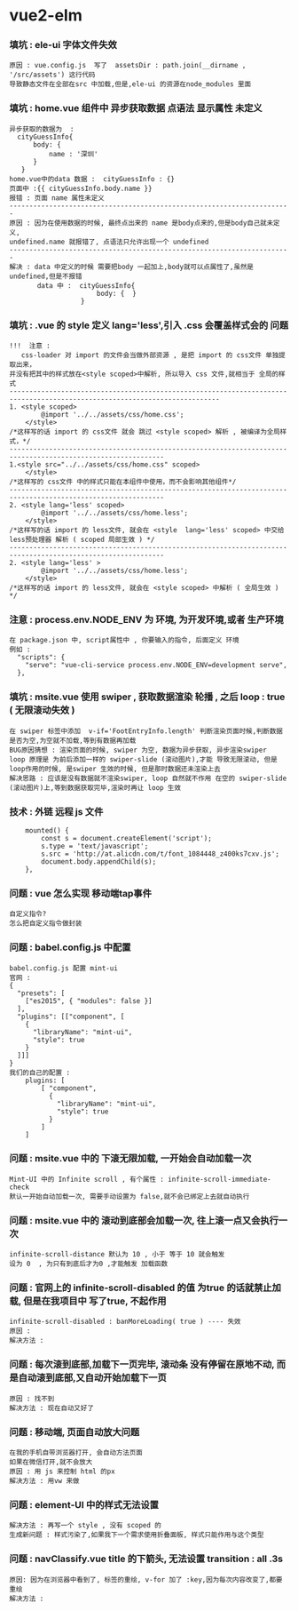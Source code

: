 # vue2-elm

### 填坑 : ele-ui 字体文件失效
```
原因 : vue.config.js  写了  assetsDir : path.join(__dirname , '/src/assets') 这行代码
导致静态文件在全部在src 中加载,但是,ele-ui 的资源在node_modules 里面
```

### 填坑 : home.vue 组件中 异步获取数据 点语法 显示属性 未定义
```
异步获取的数据为  : 
  cityGuessInfo{ 
      body: { 
          name : '深圳'
      }  
   }
home.vue中的data 数据 :  cityGuessInfo : {}
页面中 :{{ cityGuessInfo.body.name }}
报错 : 页面 name 属性未定义
-----------------------------------------------------------------------
原因 : 因为在使用数据的时候, 最终点出来的 name 是body点来的,但是body自己就未定义,
undefined.name 就报错了, 点语法只允许出现一个 undefined
-----------------------------------------------------------------------
解决 : data 中定义的时候 需要把body 一起加上,body就可以点属性了,虽然是undefined,但是不报错 
       data 中 :  cityGuessInfo{ 
                      body: {  }  
                  }
```
### 填坑 : .vue 的 style 定义 lang='less',引入 .css 会覆盖样式会的 问题
```text
!!!  注意 : 
   css-loader 对 import 的文件会当做外部资源 , 是把 import 的 css文件 单独提取出来，
并没有把其中的样式放在<style scoped>中解析, 所以导入 css 文件,就相当于 全局的样式
---------------------------------------------------------------------------------------------------------------------------
1. <style scoped>
        @import '../../assets/css/home.css';  
    </style>
/*这样写的话 import 的 css文件 就会 跳过 <style scoped> 解析 , 被编译为全局样式，*/
-------------------------------------------------------------------------------------------------------------
1.<style src="../../assets/css/home.css" scoped>
    </style>
/*这样写的 css文件 中的样式只能在本组件中使用，而不会影响其他组件*/
-------------------------------------------------------------------------------------------------------------
2. <style lang='less' scoped>
        @import '../../assets/css/home.less';  
    </style>
/*这样写的话 import 的 less文件, 就会在 <style  lang='less' scoped> 中交给 less预处理器 解析 ( scoped 局部生效 ) */
-------------------------------------------------------------------------------------------------------------
2. <style lang='less' >
        @import '../../assets/css/home.less';  
    </style>
/*这样写的话 import 的 less文件, 就会在 <style scoped> 中解析 ( 全局生效 )  */
```
### 注意 : process.env.NODE_ENV 为 环境, 为开发环境,或者 生产环境
```text
在 package.json 中, script属性中 , 你要输入的指令, 后面定义 环境
例如 : 
  "scripts": {
    "serve": "vue-cli-service process.env.NODE_ENV=development serve",
  },
```
### 填坑 : msite.vue 使用 swiper ,  获取数据渲染 轮播 , 之后 loop : true ( 无限滚动失效 )
```text
在 swiper 标签中添加  v-if='FootEntryInfo.length' 判断渲染页面时候,判断数据是否为空,为空就不加载,等到有数据再加载
BUG原因猜想 : 渲染页面的时候, swiper 为空, 数据为异步获取, 异步渲染swiper
loop 原理是 为前后添加一样的 swiper-slide (滚动图片),才能 导致无限滚动, 但是 loop作用的时候, 是swiper 生效的时候, 但是那时数据还未渲染上去
解决思路 : 应该是没有数据就不渲染swiper, loop 自然就不作用 在空的 swiper-slide (滚动图片)上,等到数据获取完毕,渲染时再让 loop 生效 
```
### 技术 : 外链 远程 js 文件
```text
    mounted() {
        const s = document.createElement('script');
        s.type = 'text/javascript';
        s.src = 'http://at.alicdn.com/t/font_1084448_z400ks7cxv.js';
        document.body.appendChild(s);
    },
```
### 问题 : vue 怎么实现 移动端tap事件
```text
自定义指令? 
怎么把自定义指令做封装
```
### 问题 : babel.config.js 中配置
```text
babel.config.js 配置 mint-ui
官网 : 
{
  "presets": [
    ["es2015", { "modules": false }]
  ],
  "plugins": [["component", [
    {
      "libraryName": "mint-ui",
      "style": true
    }
  ]]]
}
我们的自己的配置 : 
    plugins: [
        [ "component",
          {
            "libraryName": "mint-ui",
            "style": true
          }
        ]
    ]
```
### 问题 : msite.vue 中的 下滚无限加载, 一开始会自动加载一次
```text
Mint-UI 中的 Infinite scroll , 有个属性 : infinite-scroll-immediate-check
默认一开始自动加载一次, 需要手动设置为 false,就不会已绑定上去就自动执行
```
### 问题 : msite.vue 中的 滚动到底部会加载一次, 往上滚一点又会执行一次
```text
infinite-scroll-distance 默认为 10 , 小于 等于 10 就会触发
设为 0  , 为只有到底后才为0 ,才能触发 加载函数
```
### 问题 : 官网上的 infinite-scroll-disabled 的值 为true 的话就禁止加载, 但是在我项目中 写了true, 不起作用
```text
infinite-scroll-disabled : banMoreLoading( true ) ---- 失效
原因 : 
解决方法 : 
```
### 问题 : 每次滚到底部,加载下一页完毕, 滚动条 没有停留在原地不动, 而是自动滚到底部,又自动开始加载下一页
```text
原因 : 找不到
解决方法 : 现在自动又好了
```
### 问题 : 移动端, 页面自动放大问题
```text
在我的手机自带浏览器打开, 会自动方法页面
如果在微信打开,就不会放大
原因 : 用 js 来控制 html 的px
解决方法 : 用vw 来做
```
### 问题 : element-UI 中的样式无法设置
```text
解决方法 : 再写一个 style , 没有 scoped 的
生成新问题 : 样式污染了,如果我下一个需求使用折叠面板, 样式只能作用与这个类型
```
### 问题 : navClassify.vue title 的下箭头, 无法设置 transition : all .3s
```
原因: 因为在浏览器中看到了, 标签的重绘, v-for 加了 :key,因为每次内容改变了,都要重绘
解决方法 : 
```
